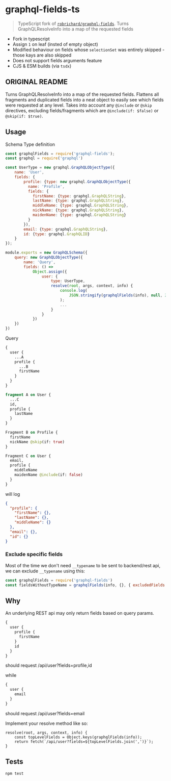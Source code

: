# graphql-fields-ts

> TypeScript fork of [`robrichard/graphql-fields`](https://github.com/robrichard/graphql-fields). Turns GraphQLResolveInfo into a map of the requested fields

- Fork in typescript
- Assign `1` on leaf (insted of empty object)
- Modified behaviour on fields whose `selectionSet` was entirely skipped - those kays are also skipped
- Does not support fields arguments feature
- CJS & ESM builds (via `tsdx`)

## ORIGINAL README

Turns GraphQLResolveInfo into a map of the requested fields. Flattens all fragments and duplicated fields into a neat object to easily see which fields were requested at any level. Takes into account any `@include` or `@skip` directives, excluding fields/fragments which are `@include(if: $false)` or `@skip(if: $true)`.

## Usage

Schema Type definition

```javascript
const graphqlFields = require('graphql-fields');
const graphql = require('graphql')

const UserType = new graphql.GraphQLObjectType({
    name: 'User',
    fields: {
        profile: {type: new graphql.GraphQLObjectType({
          name: 'Profile',
          fields: {
            firstName: {type: graphql.GraphQLString},
            lastName: {type: graphql.GraphQLString},
            middleName: {type: graphql.GraphQLString},
            nickName: {type: graphql.GraphQLString},
            maidenName: {type: graphql.GraphQLString}
          }
        }),
        email: {type: graphql.GraphQLString},
        id: {type: graphql.GraphQLID}
    }
});

module.exports = new GraphQLSchema({
    query: new GraphQLObjectType({
        name: 'Query',
        fields: () =>
            Object.assign({
                user: {
                    type: UserType,
                    resolve(root, args, context, info) {
                        console.log(
                            JSON.stringify(graphqlFields(info), null, 2)
                        );
                        ...
                    }
                }
            })
    })
})
```

Query

```graphql
{
  user {
    ...A
    profile {
      ...B
      firstName
    }
  }
}

fragment A on User {
  ...C
  id,
  profile {
    lastName
  }
}

Fragment B on Profile {
  firstName
  nickName @skip(if: true)
}

Fragment C on User {
  email,
  profile {
    middleName
    maidenName @include(if: false)
  }
}
```

will log

```json
{
  "profile": {
    "firstName": {},
    "lastName": {},
    "middleName": {}
  },
  "email": {},
  "id": {}
}
```

### Exclude specific fields

Most of the time we don't need `__typename` to be sent to backend/rest api, we can exclude `__typename` using this:

```javascript
const graphqlFields = require('graphql-fields')
const fieldsWithoutTypeName = graphqlFields(info, {}, { excludedFields: ['__typename'] })
```

## Why

An underlying REST api may only return fields based on query params.

```graphql
{
  user {
    profile {
      firstName
    }
    id
  }
}
```

should request /api/user?fields=profile,id

while

```graphql
{
  user {
    email
  }
}
```

should request /api/user?fields=email

Implement your resolve method like so:

```
resolve(root, args, context, info) {
    const topLevelFields = Object.keys(graphqlFields(info));
    return fetch(`/api/user?fields=${topLevelFields.join(',')}`);
}
```

## Tests

```
npm test
```
